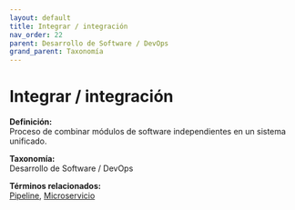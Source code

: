 ```yaml
---
layout: default
title: Integrar / integración
nav_order: 22
parent: Desarrollo de Software / DevOps
grand_parent: Taxonomía
---
```


# Integrar / integración

**Definición:**  
Proceso de combinar módulos de software independientes en un sistema unificado.

**Taxonomía:**  
Desarrollo de Software / DevOps

**Términos relacionados:**  
[Pipeline](https://maleniski.github.io/diccionario-angl-tec-mx/docs/taxonomia/desarrollo--de--software--/--devops/pipeline.html), [Microservicio](https://maleniski.github.io/diccionario-angl-tec-mx/docs/taxonomia/desarrollo--de--software--/--devops/microservicio.html)
